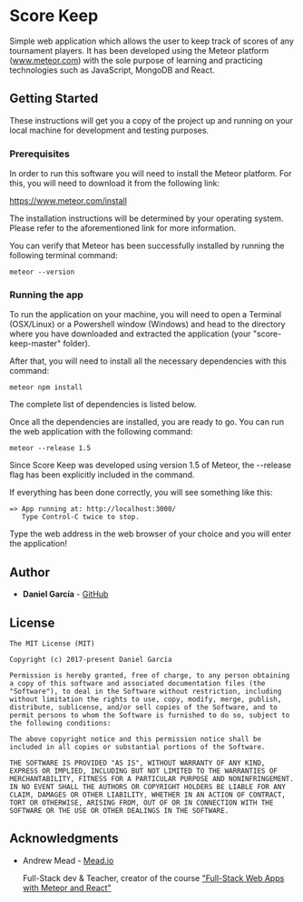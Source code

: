 # Score Keep

Simple web application which allows the user to keep track of scores of any tournament players.
It has been developed using the Meteor platform (www.meteor.com) with the sole purpose of learning and practicing technologies such as JavaScript, MongoDB and React.

## Getting Started

These instructions will get you a copy of the project up and running on your local machine for development and testing purposes.

### Prerequisites

In order to run this software you will need to install the Meteor platform. For this, you will need to download it from the following link:

https://www.meteor.com/install

The installation instructions will be determined by your operating system. Please refer to the aforementioned link for more information.

You can verify that Meteor has been successfully installed by running the following terminal command:

 ```
 meteor --version
 ```

### Running the app

To run the application on your machine, you will need to open a Terminal (OSX/Linux) or a Powershell window (Windows) and head to the directory where you have downloaded and extracted the application (your "score-keep-master" folder).

After that, you will need to install all the necessary dependencies with this command:

```
meteor npm install
```

The complete list of dependencies is listed below.

Once all the dependencies are installed, you are ready to go. You can run the web application with the following command:

```
meteor --release 1.5
```

Since Score Keep was developed using version 1.5 of Meteor, the --release flag has been explicitly included in the command.

If everything has been done correctly, you will see something like this:

```
=> App running at: http://localhost:3000/
   Type Control-C twice to stop.
```

Type the web address in the web browser of your choice and you will enter the application!

## Author

* **Daniel García** - [GitHub](https://github.com/dandev237)

## License

```
The MIT License (MIT)

Copyright (c) 2017-present Daniel García

Permission is hereby granted, free of charge, to any person obtaining a copy of this software and associated documentation files (the "Software"), to deal in the Software without restriction, including without limitation the rights to use, copy, modify, merge, publish, distribute, sublicense, and/or sell copies of the Software, and to permit persons to whom the Software is furnished to do so, subject to the following conditions:

The above copyright notice and this permission notice shall be included in all copies or substantial portions of the Software.

THE SOFTWARE IS PROVIDED "AS IS", WITHOUT WARRANTY OF ANY KIND, EXPRESS OR IMPLIED, INCLUDING BUT NOT LIMITED TO THE WARRANTIES OF MERCHANTABILITY, FITNESS FOR A PARTICULAR PURPOSE AND NONINFRINGEMENT. IN NO EVENT SHALL THE AUTHORS OR COPYRIGHT HOLDERS BE LIABLE FOR ANY CLAIM, DAMAGES OR OTHER LIABILITY, WHETHER IN AN ACTION OF CONTRACT, TORT OR OTHERWISE, ARISING FROM, OUT OF OR IN CONNECTION WITH THE SOFTWARE OR THE USE OR OTHER DEALINGS IN THE SOFTWARE.
```

## Acknowledgments

* Andrew Mead - [Mead.io](http://www.mead.io/)

  Full-Stack dev & Teacher, creator of the course ["Full-Stack Web Apps with Meteor and React"](https://www.udemy.com/meteor-react/)

